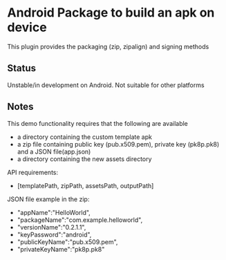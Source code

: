 # Android Package to build an apk on device

This plugin provides the packaging (zip, zipalign) and signing methods

## Status

Unstable/in development on Android. 
Not suitable for other platforms

## Notes

This demo functionality requires that the following are available
* a directory containing the custom template apk
* a zip file containing public key (pub.x509.pem), private key (pk8p.pk8) and a JSON file(app.json)
* a directory containing the new assets directory

API requirements:
* [templatePath, zipPath, assetsPath, outputPath]

JSON file example in the zip:
*   "appName":"HelloWorld",
*   "packageName":"com.example.helloworld",
*   "versionName":"0.2.1.1",
*   "keyPassword":"android",
*   "publicKeyName":"pub.x509.pem",
*   "privateKeyName":"pk8p.pk8"



